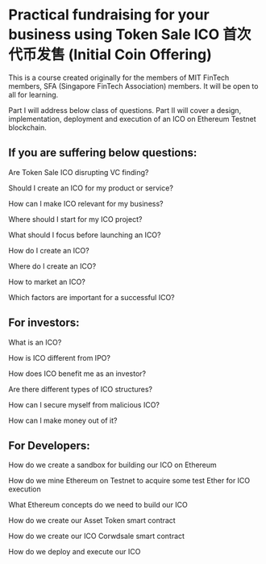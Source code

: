 # Practical fundraising for your business using Token Sale ICO 首次代币发售 (Initial Coin Offering)


This is a course created originally for the members of MIT FinTech members, SFA (Singapore FinTech Association) members. It will be open to all for learning.

Part I will address below class of questions.
Part II will cover a design, implementation, deployment and execution of an ICO on Ethereum Testnet blockchain.

## If you are suffering below questions:

Are Token Sale ICO disrupting VC finding?

Should I create an ICO for my product or service?

How can I make ICO relevant for my business?

Where should I start for my ICO project?

What should I focus before launching an ICO?

How do I create an ICO?

Where do I create an ICO?

How to market an ICO?

Which factors are important for a successful ICO?

## For investors:

What is an ICO?

How is ICO different from IPO?

How does ICO benefit me as an investor?

Are there different types of ICO structures?

How can I secure myself from malicious ICO?

How can I make money out of it?

## For Developers:

How do we create a sandbox for building our ICO on Ethereum

How do we mine Ethereum on Testnet to acquire some test Ether for ICO execution

What Ethereum concepts do we need to build our ICO

How do we create our Asset Token smart contract

How do we create our ICO Corwdsale smart contract

How do we deploy and execute our ICO
